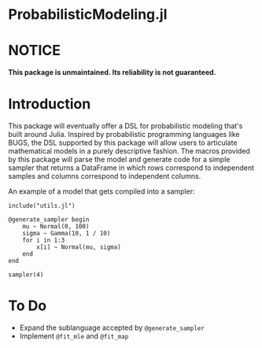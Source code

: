 ProbabilisticModeling.jl
========================

# NOTICE

**This package is unmaintained. Its reliability is not guaranteed.**

# Introduction

This package will eventually offer a DSL for probabilistic modeling that's built around Julia. Inspired by probabilistic programming languages like BUGS, the DSL supported by this package will allow users to articulate mathematical models in a purely descriptive fashion. The macros provided by this package will parse the model and generate code for a simple sampler that returns a DataFrame in which rows correspond to independent samples and columns correspond to independent columns.

An example of a model that gets compiled into a sampler:

	include("utils.jl")

	@generate_sampler begin
	    mu ~ Normal(0, 100)
	    sigma ~ Gamma(10, 1 / 10)
	    for i in 1:3
	        x[i] ~ Normal(mu, sigma)
	    end
	end

	sampler(4)

# To Do

* Expand the sublanguage accepted by `@generate_sampler`
* Implement `@fit_mle` and `@fit_map`
